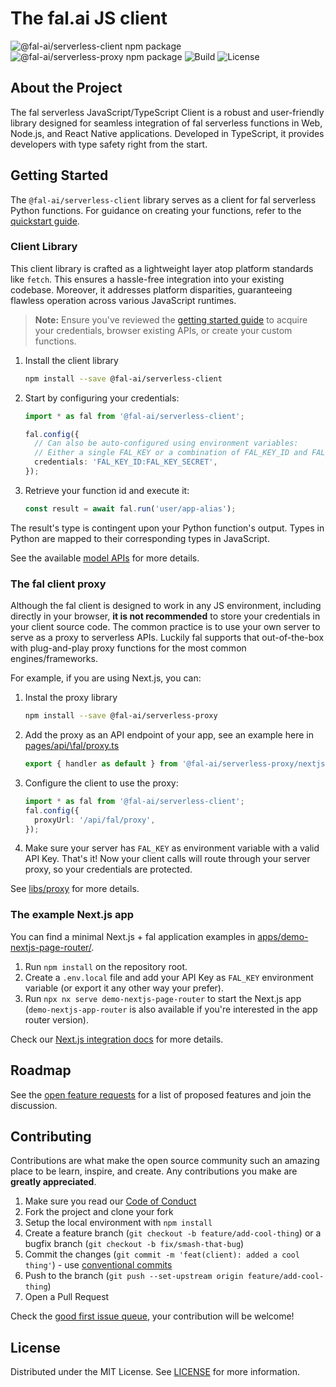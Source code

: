 # The fal.ai JS client

![@fal-ai/serverless-client npm package](https://img.shields.io/npm/v/@fal-ai/serverless-client?color=%237527D7&label=client&style=flat-square)
![@fal-ai/serverless-proxy npm package](https://img.shields.io/npm/v/@fal-ai/serverless-proxy?color=%237527D7&label=proxy&style=flat-square)
![Build](https://img.shields.io/github/actions/workflow/status/fal-ai/serverless-js/build.yml?style=flat-square)
![License](https://img.shields.io/github/license/fal-ai/serverless-js?style=flat-square)

## About the Project

The fal serverless JavaScript/TypeScript Client is a robust and user-friendly library designed for seamless integration of fal serverless functions in Web, Node.js, and React Native applications. Developed in TypeScript, it provides developers with type safety right from the start.

## Getting Started

The `@fal-ai/serverless-client` library serves as a client for fal serverless Python functions. For guidance on creating your functions, refer to the [quickstart guide](https://fal.ai/docs).

### Client Library

This client library is crafted as a lightweight layer atop platform standards like `fetch`. This ensures a hassle-free integration into your existing codebase. Moreover, it addresses platform disparities, guaranteeing flawless operation across various JavaScript runtimes.

> **Note:**
> Ensure you've reviewed the [getting started guide](https://fal.ai/docs) to acquire your credentials, browser existing APIs, or create your custom functions.

1. Install the client library
   ```sh
   npm install --save @fal-ai/serverless-client
   ```
2. Start by configuring your credentials:

   ```ts
   import * as fal from '@fal-ai/serverless-client';

   fal.config({
     // Can also be auto-configured using environment variables:
     // Either a single FAL_KEY or a combination of FAL_KEY_ID and FAL_KEY_SECRET
     credentials: 'FAL_KEY_ID:FAL_KEY_SECRET',
   });
   ```

3. Retrieve your function id and execute it:
   ```ts
   const result = await fal.run('user/app-alias');
   ```

The result's type is contingent upon your Python function's output. Types in Python are mapped to their corresponding types in JavaScript.

See the available [model APIs](https://fal.ai/models) for more details.

### The fal client proxy

Although the fal client is designed to work in any JS environment, including directly in your browser, **it is not recommended** to store your credentials in your client source code. The common practice is to use your own server to serve as a proxy to serverless APIs. Luckily fal supports that out-of-the-box with plug-and-play proxy functions for the most common engines/frameworks.

For example, if you are using Next.js, you can:

1. Instal the proxy library
   ```sh
   npm install --save @fal-ai/serverless-proxy
   ```
2. Add the proxy as an API endpoint of your app, see an example here in [pages/api/\fal/proxy.ts](https://github.com/fal-ai/serverless-js/blob/main/apps/demo-nextjs-app/pages/api/fal/proxy.ts)
   ```ts
   export { handler as default } from '@fal-ai/serverless-proxy/nextjs';
   ```
3. Configure the client to use the proxy:
   ```ts
   import * as fal from '@fal-ai/serverless-client';
   fal.config({
     proxyUrl: '/api/fal/proxy',
   });
   ```
4. Make sure your server has `FAL_KEY` as environment variable with a valid API Key. That's it! Now your client calls will route through your server proxy, so your credentials are protected.

See [libs/proxy](./libs/proxy/) for more details.

### The example Next.js app

You can find a minimal Next.js + fal application examples in [apps/demo-nextjs-page-router/](https://github.com/fal-ai/serverless-js/tree/main/apps/demo-nextjs-page-router).

1. Run `npm install` on the repository root.
2. Create a `.env.local` file and add your API Key as `FAL_KEY` environment variable (or export it any other way your prefer).
3. Run `npx nx serve demo-nextjs-page-router` to start the Next.js app (`demo-nextjs-app-router` is also available if you're interested in the app router version).

Check our [Next.js integration docs](https://fal.ai/docs/integrations/nextjs) for more details.

## Roadmap

See the [open feature requests](https://github.com/fal-ai/serverless-js/labels/enhancement) for a list of proposed features and join the discussion.

## Contributing

Contributions are what make the open source community such an amazing place to be learn, inspire, and create. Any contributions you make are **greatly appreciated**.

1. Make sure you read our [Code of Conduct](https://github.com/fal-ai/serverless-js/blob/main/CODE_OF_CONDUCT.md)
2. Fork the project and clone your fork
3. Setup the local environment with `npm install`
4. Create a feature branch (`git checkout -b feature/add-cool-thing`) or a bugfix branch (`git checkout -b fix/smash-that-bug`)
5. Commit the changes (`git commit -m 'feat(client): added a cool thing'`) - use [conventional commits](https://conventionalcommits.org)
6. Push to the branch (`git push --set-upstream origin feature/add-cool-thing`)
7. Open a Pull Request

Check the [good first issue queue](https://github.com/fal-ai/serverless-js/labels/good+first+issue), your contribution will be welcome!

## License

Distributed under the MIT License. See [LICENSE](https://github.com/fal-ai/serverless-js/blob/main/LICENSE) for more information.
